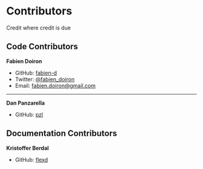 # Contributors
Credit where credit is due

## Code Contributors

**Fabien Doiron**
* GitHub: [fabien-d](http://github.com/fabien-d)
* Twitter: [@fabien_doiron](http://twitter.com/fabien_doiron)
* Email: fabien.doiron@gmail.com

***

**Dan Panzarella**
* GitHub: [pzl](http://github.com/pzl)

## Documentation Contributors

**Kristoffer Berdal**
* GitHub: [flexd](http://github.com/flexd)